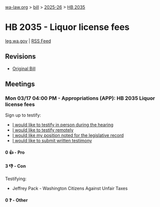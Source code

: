 [wa-law.org](/) > [bill](/bill/) > [2025-26](/bill/2025-26/) > [HB 2035](/bill/2025-26/hb/2035/)

# HB 2035 - Liquor license fees
[leg.wa.gov](https://app.leg.wa.gov/billsummary?BillNumber=2035&Year=2025&Initiative=false) | [RSS Feed](./rss.xml)

## Revisions
* [Original Bill](1/)

## Meetings
### Mon 03/17 04:00 PM - Appropriations (APP): HB 2035 Liquor license fees
Sign up to testify:
* [I would like to testify in person during the hearing](https://app.leg.wa.gov/csi/Testifier/Add?chamber=House&mId=33094&aId=165787&caId=26447&tId=1)
* [I would like to testify remotely](https://app.leg.wa.gov/csi/Testifier/Add?chamber=House&mId=33094&aId=165787&caId=26447&tId=2)
* [I would like my position noted for the legislative record](https://app.leg.wa.gov/csi/Testifier/Add?chamber=House&mId=33094&aId=165787&caId=26447&tId=3)
* [I would like to submit written testimony](https://app.leg.wa.gov/csi/Testifier/Add?chamber=House&mId=33094&aId=165787&caId=26447&tId=4)

#### 0 👍 - Pro

#### 3 👎 - Con
Testifying:
* Jeffrey Pack - Washington Citizens Against Unfair Taxes

#### 0 ❓ - Other
